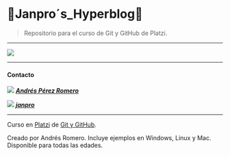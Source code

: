 # 👺**Janpro´s_Hyperblog**👹

>Repositorio para el curso de Git y GitHub de Platzi.

------------
<p>
<img src="https://drive.google.com/uc?id=1dTEiTS8voUuFPwKAZsdJLlF_Twd39kSx"/>
</p>

------------



#### Contacto

<img src="https://img.icons8.com/ios-filled/50/000000/facebook.png"/> [**_Andrés Pérez Romero_**](https://www.facebook.com/J4NPR0  "Andrés Pérez Romero")

<img src="https://img.icons8.com/ios-filled/50/000000/instagram-new.png"/> [**_janpro_**](https://www.instagram.com/_janpro_/ "_janpro_")

------------



Curso en [Platzi](http://platzi.com "Platzi") de [Git y GitHub](https://platzi.com/clases/git-github/ "Git y GitHub").

Creado por Andrés Romero.
Incluye ejemplos en Windows, Linux y Mac.
Disponible para todas las edades.
